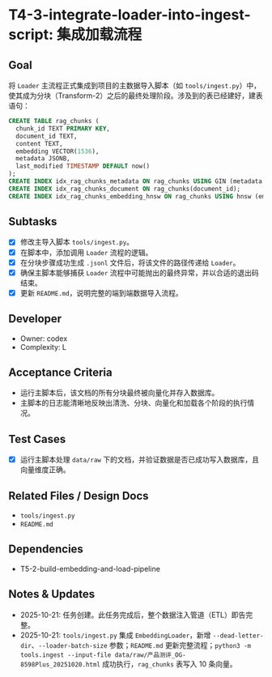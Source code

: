 # T4-3-integrate-loader-into-ingest-script: 集成加载流程

## Goal
将 `Loader` 主流程正式集成到项目的主数据导入脚本（如 `tools/ingest.py`）中，使其成为分块（Transform-2）之后的最终处理阶段。涉及到的表已经建好，建表语句：
  ```sql
  CREATE TABLE rag_chunks (
    chunk_id TEXT PRIMARY KEY,
    document_id TEXT,
    content TEXT,
    embedding VECTOR(1536),
    metadata JSONB,
    last_modified TIMESTAMP DEFAULT now()
  );
  CREATE INDEX idx_rag_chunks_metadata ON rag_chunks USING GIN (metadata jsonb_path_ops);
  CREATE INDEX idx_rag_chunks_document ON rag_chunks(document_id);
  CREATE INDEX idx_rag_chunks_embedding_hnsw ON rag_chunks USING hnsw (embedding vector_cosine_ops);
  ```

## Subtasks
- [x] 修改主导入脚本 `tools/ingest.py`。
- [x] 在脚本中，添加调用 `Loader` 流程的逻辑。
- [x] 在分块步骤成功生成 `.jsonl` 文件后，将该文件的路径传递给 `Loader`。
- [x] 确保主脚本能够捕获 `Loader` 流程中可能抛出的最终异常，并以合适的退出码结束。
- [x] 更新 `README.md`，说明完整的端到端数据导入流程。

## Developer
- Owner: codex
- Complexity: L

## Acceptance Criteria
- 运行主脚本后，该文档的所有分块最终被向量化并存入数据库。
- 主脚本的日志能清晰地反映出清洗、分块、向量化和加载各个阶段的执行情况。

## Test Cases
- [x] 运行主脚本处理 `data/raw` 下的文档，并验证数据是否已成功写入数据库，且向量维度正确。

## Related Files / Design Docs
- `tools/ingest.py`
- `README.md`

## Dependencies
- T5-2-build-embedding-and-load-pipeline

## Notes & Updates
- 2025-10-21: 任务创建。此任务完成后，整个数据注入管道（ETL）即告完整。
- 2025-10-21: `tools/ingest.py` 集成 `EmbeddingLoader`，新增 `--dead-letter-dir`、`--loader-batch-size` 参数；`README.md` 更新完整流程；`python3 -m tools.ingest --input-file data/raw/产品测评_OG-8598Plus_20251020.html` 成功执行，`rag_chunks` 表写入 10 条向量。

